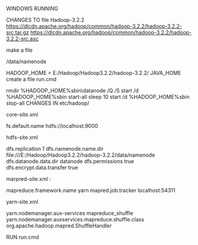 WINDOWS RUNNING 

CHANGES TO file
Hadoop-3.2.2
https://dlcdn.apache.org/hadoop/common/hadoop-3.2.2/hadoop-3.2.2-src.tar.gz
https://dlcdn.apache.org/hadoop/common/hadoop-3.2.2/hadoop-3.2.2-src.asc

make a file

/data/namenode

HADOOP_HOME  = E:/Hadoop/Hadoop3.2.2/hadoop-3.2.2/ <!--FOR MY LOCAL COMPUTER -->
JAVA_HOME <!--set it as per -->
create a file run.cmd 


rmdir  %HADOOP_HOME%sbin\datanode /Q /S 
start /d %HADOOP_HOME%sbin start-all
sleep 10
start /d %HADOOP_HOME%sbin stop-all
CHANGES IN etc/hadoop/

core-site.xml

<configuration>
  <property>
    <name>fs.default.name</name>
    <value>hdfs://localhost:9000</value>
  </property>
</configuration>

hdfs-site.xml

<configuration>
  <property>
    <name>dfs.replication</name>
    <value>1</value>
  </property>
  <property>
    <name>dfs.namenode.name.dir</name>
    <value>file:///E:/Hadoop/Hadoop3.2.2/hadoop-3.2.2/data/namenode</value>                    <!--CHNAGE THE LINK -->
  </property>
  <property>
    <name>dfs.datanode.data.dir</name>
    <value>datanode</value>
  </property>
  <property>
    <name>dfs.permissions</name>
    <value>true</value>
  </property>
  <property>
    <name>dfs.encrypt.data.transfer</name>
    <value>true</value>
  </property>
</configuration>

marpred-site.xml :

<configuration>
  <property>
    <name>mapreduce.framework.name</name>
    <value>yarn</value>
  </property>
  <property>
    <name>mapred.job.tracker</name>
    <value>localhost:54311</value>
  </property>
</configuration>

yarn-site.xml

<configuration>
  <property>
    <name>yarn.nodemanager.aux-services</name>
    <value>mapreduce_shuffle</value>
  </property>
  <property>
    <name>yarn.nodemanager.auxservices.mapreduce.shuffle.class</name>
    <value>org.apache.hadoop.mapred.ShuffleHandler</value>
  </property>
</configuration>


RUN run.cmd 
 